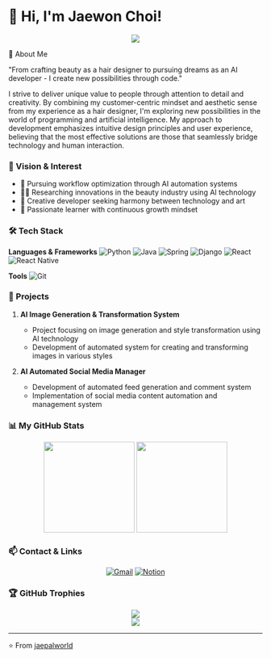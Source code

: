# 👋 Hi, I'm Jaewon Choi!

<div align="center">
  <img src="https://capsule-render.vercel.app/api?type=waving&color=auto&height=200&section=header&text=AI%20Creative%20Developer&fontSize=90" />
</div>

🎨 About Me

"From crafting beauty as a hair designer to pursuing dreams as an AI developer - I create new possibilities through code."

I strive to deliver unique value to people through attention to detail and creativity. By combining my customer-centric mindset and aesthetic sense from my experience as a hair designer, I'm exploring new possibilities in the world of programming and artificial intelligence. My approach to development emphasizes intuitive design principles and user experience, believing that the most effective solutions are those that seamlessly bridge technology and human interaction.

### 💫 Vision & Interest
- 🤖 Pursuing workflow optimization through AI automation systems
- 💇‍♀️ Researching innovations in the beauty industry using AI technology
- 🎯 Creative developer seeking harmony between technology and art
- 🌱 Passionate learner with continuous growth mindset

### 🛠️ Tech Stack
**Languages & Frameworks**
![Python](https://img.shields.io/badge/-Python-3776AB?style=flat-square&logo=python&logoColor=white)
![Java](https://img.shields.io/badge/-Java-007396?style=flat-square&logo=java&logoColor=white)
![Spring](https://img.shields.io/badge/-Spring-6DB33F?style=flat-square&logo=spring&logoColor=white)
![Django](https://img.shields.io/badge/-Django-092E20?style=flat-square&logo=django&logoColor=white)
![React](https://img.shields.io/badge/-React-61DAFB?style=flat-square&logo=react&logoColor=black)
![React Native](https://img.shields.io/badge/-React%20Native-61DAFB?style=flat-square&logo=react&logoColor=black)

**Tools**
![Git](https://img.shields.io/badge/-Git-F05032?style=flat-square&logo=git&logoColor=white)

### 🚀 Projects
1. **AI Image Generation & Transformation System**
   - Project focusing on image generation and style transformation using AI technology
   - Development of automated system for creating and transforming images in various styles

2. **AI Automated Social Media Manager**
   - Development of automated feed generation and comment system
   - Implementation of social media content automation and management system

### 📊 My GitHub Stats
<div align="center">
  <img height="180em" src="https://github-readme-stats.vercel.app/api?username=jaepalworld&show_icons=true&theme=buefy&include_all_commits=true&count_private=true"/>
  <img height="180em" src="https://github-readme-stats.vercel.app/api/top-langs/?username=jaepalworld&layout=compact&langs_count=7&theme=buefy"/>
</div>

### 📫 Contact & Links
<div align="center">
  
[![Gmail](https://img.shields.io/badge/-Gmail-EA4335?style=flat-square&logo=Gmail&logoColor=white)](mailto:cjw4032@gmail.com)
[![Notion](https://img.shields.io/badge/-Notion-000000?style=flat-square&logo=notion&logoColor=white)](https://www.notion.so/107bf8ca819b8018a0bff81d9dd4ab0e)

</div>

### 🏆 GitHub Trophies
<div align="center">
  <img src="https://github-profile-trophy.vercel.app/?username=jaepalworld&theme=nord&no-frame=false&no-bg=true&margin-w=4" />
</div>

<div align="center">
  <img src="https://capsule-render.vercel.app/api?type=waving&color=auto&height=100&section=footer" />
</div>

---
⭐️ From [jaepalworld](https://github.com/jaepalworld)
